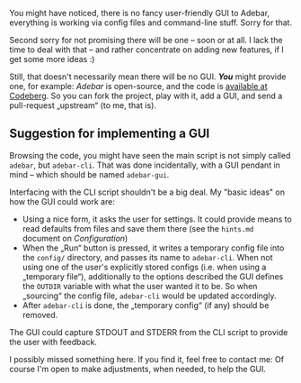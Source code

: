 You might have noticed, there is no fancy user-friendly GUI to Adebar,
everything is working via config files and command-line stuff. Sorry for that.

Second sorry for not promising there will be one – soon or at all. I lack the
time to deal with that – and rather concentrate on adding new features, if I get
some more ideas :)

Still, that doesn't necessarily mean there will be no GUI. ***You*** might
provide one, for example: *Adebar* is open-source, and the code is [available
at Codeberg][1]. So you can fork the project, play with it, add a GUI, and
send a pull-request „upstream“ (to me, that is).


## Suggestion for implementing a GUI
Browsing the code, you might have seen the main script is not simply called
`adebar`, but `adebar-cli`. That was done incidentally, with a GUI pendant in
mind – which should be named `adebar-gui`.

Interfacing with the CLI script shouldn't be a big deal. My "basic ideas" on
how the GUI could work are:

* Using a nice form, it asks the user for settings. It could provide means
  to read defaults from files and save them there (see the `hints.md`
  document on *Configuration*)
* When the „Run“ button is pressed, it writes a temporary config file
  into the `config/` directory, and passes its name to `adebar-cli`.
  When not using one of the user's explicitly stored configs (i.e. when using
  a „temporary file“), additionally to the options described the GUI defines
  the `OUTDIR` variable with what the user wanted it to be. So when „sourcing“
  the config file, `adebar-cli` would be updated accordingly.
* After `adebar-cli` is done, the „temporary config“ (if any) should be removed.

The GUI could capture STDOUT and STDERR from the CLI script to provide the user
with feedback.

I possibly missed something here. If you find it, feel free to contact me: Of
course I'm open to make adjustments, when needed, to help the GUI.


[1]: https://codeberg.org/izzy/Adebar "Adebar at Codeberg"
